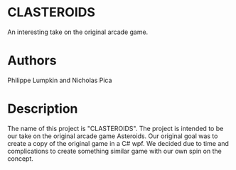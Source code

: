 # CLASTEROIDS
An interesting take on the original arcade game.

# Authors 
Philippe Lumpkin and Nicholas Pica

# Description
The name of this project is "CLASTEROIDS". The project is intended to be our take on the original arcade game Asteroids. Our original goal was to create a copy of the original game in a C# wpf. We decided due to time and complications to create something similar game with our own spin on the concept.
